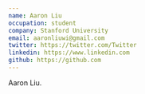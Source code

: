 ```yaml
---
name: Aaron Liu
occupation: student
company: Stanford University
email: aaronliuwi@gmail.com
twitter: https://twitter.com/Twitter
linkedin: https://www.linkedin.com
github: https://github.com
---
```


Aaron Liu.
